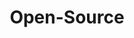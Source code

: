 ---
layout: posts_by_category
categories: Open-Source
title: Open-Source
permalink: /category/Open-Source
---